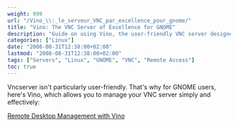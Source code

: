 ```yaml
---
weight: 999
url: "/Vino_\\:_le_serveur_VNC_par_excellence_pour_gnome/"
title: "Vino: The VNC Server of Excellence for GNOME"
description: "Guide on using Vino, the user-friendly VNC server designed specifically for GNOME environments."
categories: ["Linux"]
date: "2008-08-31T12:38:00+02:00"
lastmod: "2008-08-31T12:38:00+02:00"
tags: ["Servers", "Linux", "GNOME", "VNC", "Remote Access"]
toc: true
---
```


Vncserver isn't particularly user-friendly. That's why for GNOME users, here's Vino, which allows you to manage your VNC server simply and effectively:

[Remote Desktop Management with Vino](/pdf/gestion_de_bureaux_à_distance_avec_vino.pdf)
